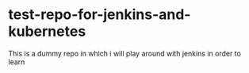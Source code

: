 # test-repo-for-jenkins-and-kubernetes
This is a dummy repo in which i will play around with jenkins in order to learn
